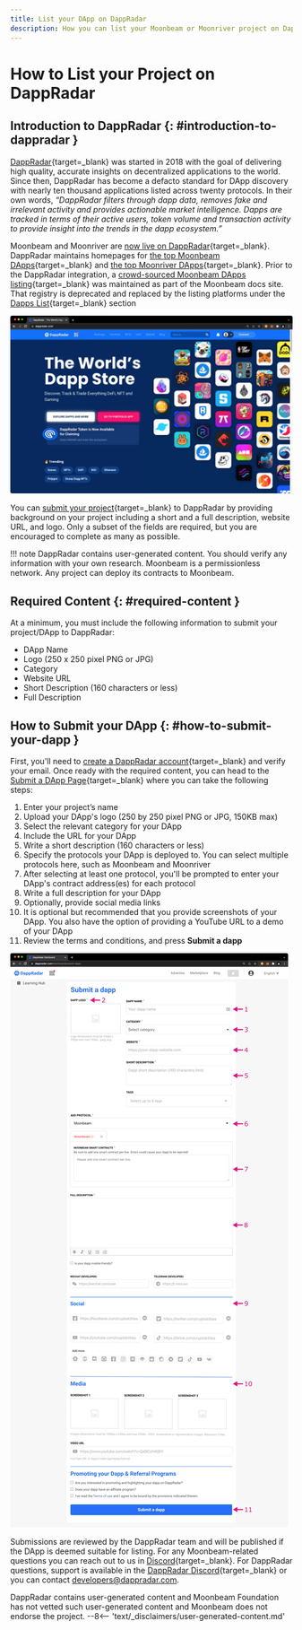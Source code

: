 ```yaml
---
title: List your DApp on DappRadar
description: How you can list your Moonbeam or Moonriver project on DappRadar, a listing and ranking platform for smart contracts and DApps deployed to Moonbeam.
---
```


# How to List your Project on DappRadar

## Introduction to DappRadar {: #introduction-to-dappradar }

[DappRadar](https://dappradar.com/){target=\_blank} was started in 2018 with the goal of delivering high quality, accurate insights on decentralized applications to the world. Since then, DappRadar has become a defacto standard for DApp discovery with nearly ten thousand applications listed across twenty protocols. In their own words, *“DappRadar filters through dapp data, removes fake and irrelevant activity and provides actionable market intelligence. Dapps are tracked in terms of their active users, token volume and transaction activity to provide insight into the trends in the dapp ecosystem.”*

Moonbeam and Moonriver are [now live on DappRadar](https://dappradar.com/blog/dappradar-now-tracking-dapps-on-moonbeam-moonriver/){target=\_blank}. DappRadar maintains homepages for [the top Moonbeam DApps](https://dappradar.com/rankings/protocol/moonbeam/){target=\_blank} and [the top Moonriver DApps](https://dappradar.com/rankings/protocol/moonriver/){target=\_blank}. Prior to the DappRadar integration, a [crowd-sourced Moonbeam DApps listing](https://github.com/moonbeam-foundation/moonbeam-project-directory/){target=\_blank} was maintained as part of the Moonbeam docs site. That registry is deprecated and replaced by the listing platforms under the [Dapps List](/learn/dapps-list/){target=\_blank} section

![DappRadar Home Page](/images/learn/dapps-list/dapp-radar/dapp-radar-1.webp)

You can [submit your project](https://dappradar.com/dashboard/submit-dapp/){target=\_blank} to DappRadar by providing background on your project including a short and a full description, website URL, and logo. Only a subset of the fields are required, but you are encouraged to complete as many as possible.

!!! note
    DappRadar contains user-generated content. You should verify any information with your own research. Moonbeam is a permissionless network. Any project can deploy its contracts to Moonbeam.

## Required Content {: #required-content }

At a minimum, you must include the following information to submit your project/DApp to DappRadar:

 - DApp Name
 - Logo (250 x 250 pixel PNG or JPG)
 - Category
 - Website URL
 - Short Description (160 characters or less)
 - Full Description

## How to Submit your DApp {: #how-to-submit-your-dapp }

First, you'll need to [create a DappRadar account](https://auth.dappradar.com/email-register/){target=\_blank} and verify your email. Once ready with the required content, you can head to the [Submit a DApp Page](https://dappradar.com/dashboard/submit-dapp/){target=\_blank} where you can take the following steps:

 1. Enter your project’s name
 2. Upload your DApp's logo (250 by 250 pixel PNG or JPG, 150KB max)  
 3. Select the relevant category for your DApp
 4. Include the URL for your DApp
 5. Write a short description (160 characters or less)
 6. Specify the protocols your DApp is deployed to. You can select multiple protocols here, such as Moonbeam and Moonriver
 7. After selecting at least one protocol, you'll be prompted to enter your DApp's contract address(es) for each protocol
 8. Write a full description for your DApp
 9. Optionally, provide social media links
 10. It is optional but recommended that you provide screenshots of your DApp. You also have the option of providing a YouTube URL to a demo of your DApp
 11. Review the terms and conditions, and press **Submit a dapp**

![How to Submit your DApp](/images/learn/dapps-list/dapp-radar/dapp-radar-2.webp)

Submissions are reviewed by the DappRadar team and will be published if the DApp is deemed suitable for listing. For any Moonbeam-related questions you can reach out to us in [Discord](https://discord.gg/moonbeam/){target=\_blank}. For DappRadar questions, support is available in the  [DappRadar Discord](https://discord.com/invite/4ybbssrHkm/){target=\_blank} or you can contact [developers@dappradar.com](mailto:developers@dappradar.com).

<div class="page-disclaimer">
  DappRadar contains user-generated content and Moonbeam Foundation has not vetted such user-generated content and Moonbeam does not endorse the project.
  --8<-- 'text/_disclaimers/user-generated-content.md'
</div>
